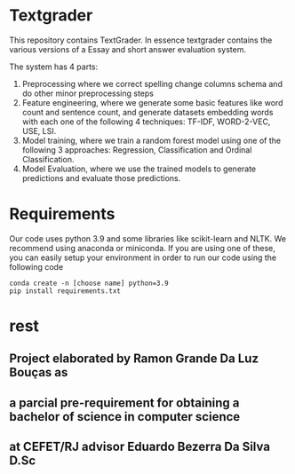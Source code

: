 # Textgrader

This repository contains TextGrader. In essence textgrader contains the various versions of a Essay and short answer evaluation system.

The system has 4 parts:

1) Preprocessing where we correct spelling change columns schema and do other minor preprocessing steps
2) Feature engineering, where we generate some basic features like word count and sentence count, and generate datasets embedding words 
with each one of the following 4 techniques: TF-IDF, WORD-2-VEC, USE, LSI.
3) Model training, where we train a random forest model using one of the following 3 approaches: Regression, Classification and Ordinal Classification. 
4) Model Evaluation, where we use the trained models to generate predictions and evaluate those predictions. 

# Requirements 
Our code uses python 3.9 and some libraries like scikit-learn and NLTK. 
We recommend using anaconda or miniconda. If you are using one of these, you can easily setup your environment in order to run our code using the following code

```
conda create -n [choose name] python=3.9
pip install requirements.txt
```

# rest

## Project elaborated by Ramon Grande Da Luz Bouças as 
## a parcial pre-requirement for obtaining a bachelor of science in computer science 
## at CEFET/RJ advisor Eduardo Bezerra Da Silva D.Sc
